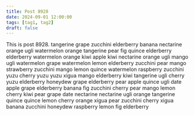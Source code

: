 ```yaml
---
title: Post 8928
date: 2024-09-01 12:00:00
tags: [tag1, tag2]
draft: false
---
```

This is post 8928.
tangerine
grape
zucchini
elderberry
banana
nectarine
orange
ugli
watermelon
orange
tangerine
pear
fig
quince
elderberry
elderberry
watermelon
orange
kiwi
apple
kiwi
nectarine
orange
ugli
mango
ugli
watermelon
grape
watermelon
lemon
elderberry
zucchini
pear
mango
strawberry
zucchini
mango
lemon
quince
watermelon
raspberry
zucchini
yuzu
cherry
yuzu
yuzu
xigua
mango
elderberry
kiwi
tangerine
ugli
cherry
yuzu
elderberry
honeydew
grape
elderberry
pear
apple
quince
ugli
date
apple
grape
elderberry
banana
fig
zucchini
cherry
pear
mango
lemon
cherry
kiwi
pear
grape
date
nectarine
nectarine
ugli
orange
tangerine
quince
quince
lemon
cherry
orange
xigua
pear
zucchini
cherry
xigua
banana
zucchini
honeydew
raspberry
lemon
fig
elderberry
